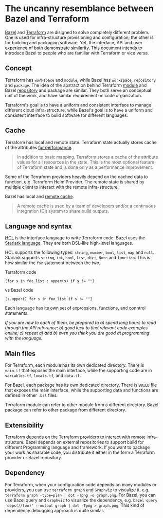 
# The uncanny resemblance between Bazel and Terraform

[Bazel][bazel] and [Terraform][terraform] are disigned to solve completely different problem. One is used for infra-structure provisioning and configuration; the other is for building and packaging software. Yet, the interface, API and user experience of both demonstrate similarity. This document intends to introduce Bazel to people who are familiar with Terraform or vice versa.

## Concept

Terraform has `workspace` and `module`, while Bazel has `workspace`, `repository` and `package`. The idea of the abstraction behind Terraform [module][tf_module] and Bazel [repository][bazel_repository] and package are similar. They both serve an conceptual unit of the work, and have similar requirement on code organization.

Terraform's goal is to have a uniform and consistent interface to manage different cloud infra-structure, while Bazel's goal is to have a uniform and consistent interface to build software for different languages.

## Cache

Terraform has local and remote state. Terraform state actually stores cache of the attributes [for performance][tf_state].

> In addition to basic mapping, Terraform stores a cache of the attribute values for all resources in the state. This is the most optional feature of Terraform state and is done only as a performance improvement.

Some of the Terraform providers heavily depend on the cached data to function, e.g. Terraform Helm Provider.
The remote state is shared by multiple client to interact with the remote infra-structure.

Bazel has local and [remote cache][bazel_remote].

> A remote cache is used by a team of developers and/or a continuous integration (CI) system to share build outputs.

## Language and syntax

[HCL][hcl] is the interface language to write Terraform code. Bazel uses the [Starlark language][starlark]. They are both DSL-like high-level languages.

HCL supports the following types: `string`, `number`, `bool`, `list`, `map` and `null`. Starlark supports `string`, `int`, `bool`, `list`, `dict`, `None` and `function`. This is how similar the `for` statement between the two,

Terraform code
```
[for s in foo_list : upper(s) if s != ""]
```
vs Bazel code
```starlark
[s.upper() for s in foo_list if s != ""]
```

Each language has its own set of expressions, functions, and conntrol statements.

<em>If you are new to each of them, be prepared to a) spend long hours to read through the API reference; b) good luck to find relevant code examples online; c) repeat a) and b) even you think you are good at programming with the language.</em>

## Main files

For Terraform, each module has its own dedicated directory. There is `main.tf` that exposes the main interface, while the supporting code are in `variables.tf`, `locals.tf`, and `data.tf`.

For Bazel, each package has its own dedicated directory. There is `BUILD` file that exposes the main interface, while the supporting data and functions are defined in other `.bzl` files.

Terraform module can refer to other module from a different directory. Bazel package can refer to other package from different directory.

## Extensibility

Terraform depends on the [Terraform providers][tf_provider] to interact with remote infra-structure. Bazel depends on external repositories to support build for different Programming language and framework. If you want to package your work as sharable code, you distribute it either in the form a Terraform provider or Bazel repository.

## Dependency

For Terraform, when your configuration code depends on many modules or providers, you can use `terraform graph` and `Graphviz` to visualize it, e.g. `terraform graph -type=plan | dot -Tpng -o graph.png`. For Bazel, you can use Bazel query and `Graphviz` to visualize the dependency, e.g. `bazel query 'deps(//foo)' --output graph | dot -Tpng > graph.png`. This kind of dependency debugging approach is quite similar.


[bazel]: https://docs.bazel.build/versions/4.2.2/bazel-overview.html "Bazel version 4"
[terraform]: https://www.terraform.io/intro "Terraform 0.14"
[tf_module]: https://www.terraform.io/language/modules "Terraform module"
[bazel_repository]: https://docs.bazel.build/versions/main/build-ref.html#workspace "Bazel workspace"
[tf_state]: https://www.terraform.io/language/state/purpose#performance "Terraform state"
[bazel_remote]: https://docs.bazel.build/versions/main/remote-caching.html#remote-caching "Bazel remote cache"
[hcl]: https://www.terraform.io/language/syntax/configuration "Terraform language"
[starlark]: https://github.com/bazelbuild/starlark "Starlark language"
[tf_provider]: https://www.terraform.io/language/providers#providers "Terraform provider"
